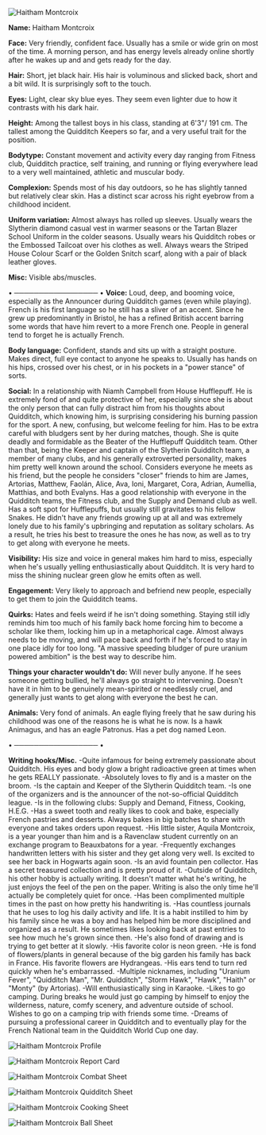 ![Haitham Montcroix](https://files.catbox.moe/l63s4s.jpeg)

**Name:** Haitham Montcroix

**Face:** Very friendly, confident face. Usually has a smile or wide grin on most of the time. A morning person, and has energy levels already online shortly after he wakes up and and gets ready for the day.

**Hair:** Short, jet black hair. His hair is voluminous and slicked back, short and a bit wild. It is surprisingly soft to the touch.

**Eyes:** Light, clear sky blue eyes. They seem even lighter due to how it contrasts with his dark hair.

**Height:**  Among the tallest boys in his class, standing at 6'3"/ 191 cm. The tallest among the Quidditch Keepers so far, and a very useful trait for the position.

**Bodytype:** Constant movement and activity every day ranging from Fitness club, Quidditch practice, self training, and running or flying everywhere lead to a very well maintained, athletic and muscular body. 

**Complexion:** Spends most of his day outdoors, so he has slightly tanned but relatively clear skin. Has a distinct scar across his right eyebrow from a childhood incident. 

**Uniform variation:** Almost always has rolled up sleeves. Usually wears the Slytherin diamond casual vest in warmer seasons or the Tartan Blazer School Uniform in the colder seasons. Usually wears his Quidditch robes or the Embossed Tailcoat over his clothes as well. Always wears the Striped House Colour Scarf or the Golden Snitch scarf, along with a pair of black leather gloves.

**Misc:** Visible abs/muscles.

• ───────────────── •
**Voice:** Loud, deep, and booming voice, especially as the Announcer during Quidditch games (even while playing). French is his first language so he still has a sliver of an accent. Since he grew up predominantly in Bristol, he has a refined British accent barring some words that have him revert to a more French one. People in general tend to forget he is actually French.

**Body language:** Confident, stands and sits up with a straight posture. Makes direct, full eye contact to anyone he speaks to. Usually has hands on his hips, crossed over his chest, or in his pockets in a "power stance" of sorts.

**Social:** In a relationship with Niamh Campbell from House Hufflepuff. He is extremely fond of and quite protective of her, especially since she is about the only person that can fully distract him from his thoughts about Quidditch, which knowing him, is surprising considering his burning passion for the sport. A new, confusing, but welcome feeling for him. Has to be extra careful with bludgers sent by her during matches, though. She is quite deadly and formidable as the Beater of the Hufflepuff Quidditch team. Other than that, being the Keeper and captain of the Slytherin Quidditch team, a member of many clubs, and his generally extroverted personality, makes him pretty well known around the school. Considers everyone he meets as his friend, but the people he considers "closer" friends to him are James, Artorias, Matthew, Faolán, Alice, Ava, Ioni, Margaret, Cora, Adrian, Aumellia, Matthias, and both Evalyns. Has a good relationship with everyone in the Quidditch teams, the Fitness club, and the Supply and Demand club as well. Has a soft spot for Hufflepuffs, but usually still gravitates to his fellow Snakes. He didn't have any friends growing up at all and was extremely lonely due to his family's upbringing and reputation as solitary scholars. As a result, he tries his best to treasure the ones he has now, as well as to try to get along with everyone he meets.

**Visibility:** His size and voice in general makes him hard to miss, especially when he's usually yelling enthusiastically about Quidditch. It is very hard to miss the shining nuclear green glow he emits often as well.

**Engagement:** Very likely to approach and befriend new people, especially to get them to join the Quidditch teams.

**Quirks:** Hates and feels weird if he isn't doing something. Staying still idly reminds him too much of his family back home forcing him to become a scholar like them, locking him up in a metaphorical cage. Almost always needs to be moving, and will pace back and forth if he's forced to stay in one place idly for too long. "A massive speeding bludger of pure uranium powered ambition" is the best way to describe him.

**Things your character wouldn't do:** Will never bully anyone. If he sees someone getting bullied, he'll always go straight to intervening. Doesn't have it in him to be genuinely mean-spirited or needlessly cruel, and generally just wants to get along with everyone the best he can.

**Animals:** Very fond of animals. An eagle flying freely that he saw during his childhood was one of the reasons he is what he is now. Is a hawk Animagus, and has an eagle Patronus. Has a pet dog named Leon. 

• ───────────────── •

**Writing hooks/Misc.**
-Quite infamous for being extremely passionate about Quidditch. His eyes and body glow a bright radioactive green at times when he gets REALLY passionate.
-Absolutely loves to fly and is a master on the broom. 
-Is the captain and Keeper of the Slytherin Quidditch team.
-Is one of the organizers and is the announcer of the not-so-official Quidditch league.
-Is in the following clubs: Supply and Demand, Fitness, Cooking, H.E.G.
-Has a sweet tooth and really likes to cook and bake, especially French pastries and desserts. Always bakes in big batches to share with everyone and takes orders upon request.
-His little sister, Aquila Montcroix, is a year younger than him and is a Ravenclaw student currently on an exchange program to Beauxbatons for a year.
-Frequently exchanges handwritten letters with his sister and they get along very well. Is excited to see her back in Hogwarts again soon.
-Is an avid fountain pen collector. Has a secret treasured collection and is pretty proud of it.
-Outside of Quidditch, his other hobby is actually writing. It doesn't matter what he's writing, he just enjoys the feel of the pen on the paper. Writing is also the only time he'll actually be completely quiet for once.
-Has been complimented multiple times in the past on how pretty his handwriting is.
-Has countless journals that he uses to log his daily activity and life. It is a habit instilled to him by his family since he was a boy and has helped him be more disciplined and organized as a result. He sometimes likes looking back at past entries to see how much he's grown since then.
-He's also fond of drawing and is trying to get better at it slowly.
-His favorite color is neon green.
-He is fond of flowers/plants in general because of the big garden his family has back in France. His favorite flowers are Hydrangeas.
-His ears tend to turn red quickly when he's embarrassed.
-Multiple nicknames, including "Uranium Fever", "Quidditch Man", "Mr. Quidditch", "Storm Hawk", "Hawk", "Haith" or "Monty" (by Artorias).
-Will enthusiastically sing in Karaoke. 
-Likes to go camping. During breaks he would just go camping by himself to enjoy the wilderness, nature, comfy scenery, and adventure outside of school. Wishes to go on a camping trip with friends some time.
-Dreams of pursuing a professional career in Quidditch and to eventually play for the French National team in the Quidditch World Cup one day.

![Haitham Montcroix Profile](https://files.catbox.moe/6nxtpd.png)

![Haitham Montcroix Report Card](https://files.catbox.moe/rqdvg1.jpg)

![Haitham Montcroix Combat Sheet](https://files.catbox.moe/9ejf4w.jpg)

![Haitham Montcroix Quidditch Sheet](https://files.catbox.moe/mo3las.png)

![Haitham Montcroix Cooking Sheet](https://files.catbox.moe/8tbyct.png)

![Haitham Montcroix Ball Sheet](https://files.catbox.moe/cqutnu.png)
